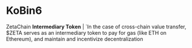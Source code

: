 # KoBin6
ZetaChain
**Intermediary Token** | `In the case of cross-chain value transfer, $ZETA serves as an intermediary token to pay for gas (like ETH on Ethereum), and maintain and incentivize decentralization
